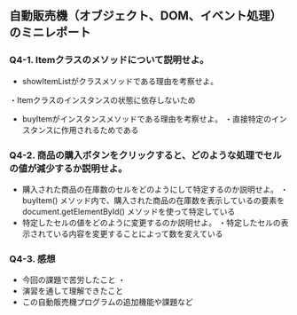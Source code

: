 ## 自動販売機（オブジェクト、DOM、イベント処理）のミニレポート
### Q4-1. Itemクラスのメソッドについて説明せよ。
* showItemListがクラスメソッドである理由を考察せよ。

 ・Itemクラスのインスタンスの状態に依存しないため
* buyItemがインスタンスメソッドである理由を考察せよ。
 ・直接特定のインスタンスに作用されるためである
### Q4-2. 商品の購入ボタンをクリックすると、どのような処理でセルの値が減少するか説明せよ。
* 購入された商品の在庫数のセルをどのようにして特定するのか説明せよ。
  ・buyItem() メソッド内で、購入された商品の在庫数を表示している<td>の要素をdocument.getElementById() メソッドを使って特定している
* 特定したセルの値をどのように変更するのか説明せよ。
  ・特定したセルの表示されている内容を変更することによって数を変えている
### Q4-3. 感想
* 今回の課題で苦労したこと
  ・
* 演習を通して理解できたこと
* この自動販売機プログラムの追加機能や課題など
